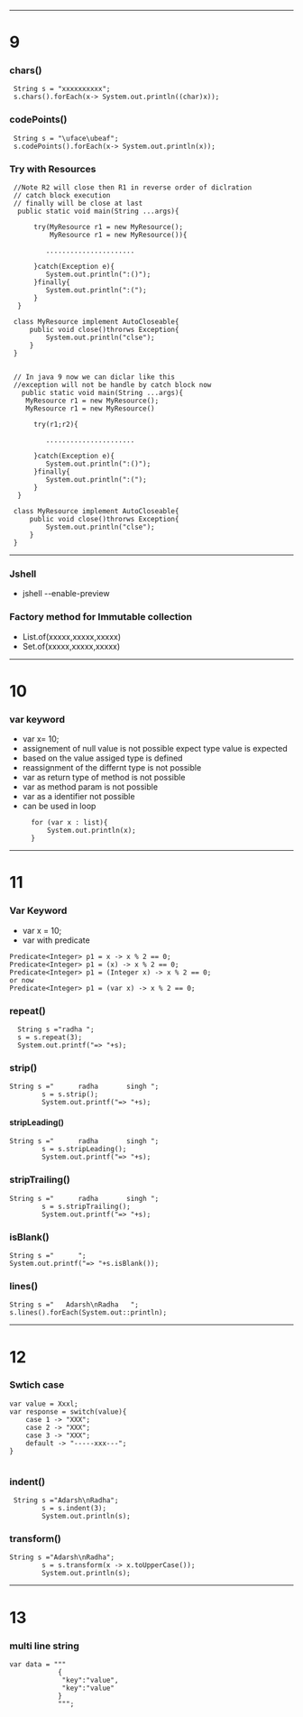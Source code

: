 
----
# 9 

### chars()
```
 String s = "xxxxxxxxxx";
 s.chars().forEach(x-> System.out.println((char)x));
```

### codePoints()
```
 String s = "\uface\ubeaf";
 s.codePoints().forEach(x-> System.out.println(x));
```

### Try with Resources 
```
 //Note R2 will close then R1 in reverse order of diclration 
 // catch block execution 
 // finally will be close at last 
  public static void main(String ...args){

      try(MyResource r1 = new MyResource();
          MyResource r1 = new MyResource()){
         
         ......................

      }catch(Exception e){
         System.out.println(":()");
      }finally{
         System.out.println(":(");
      }
  }
 
 class MyResource implement AutoCloseable{
 	 public void close()throrws Exception{
 	 	 System.out.println("clse");
 	 }
 }


 // In java 9 now we can diclar like this 
 //exception will not be handle by catch block now 
   public static void main(String ...args){
   	MyResource r1 = new MyResource();
    MyResource r1 = new MyResource()

      try(r1;r2){
         
         ......................

      }catch(Exception e){
         System.out.println(":()");
      }finally{
         System.out.println(":(");
      }
  }
 
 class MyResource implement AutoCloseable{
 	 public void close()throrws Exception{
 	 	 System.out.println("clse");
 	 }
 }

```

----

### Jshell 
*  jshell --enable-preview 

### Factory method for Immutable collection 
* List.of(xxxxx,xxxxx,xxxxx)
* Set.of(xxxxx,xxxxx,xxxxx)

---
# 10 

### var keyword 
* var x= 10;
* assignement of null value is not possible expect type value is expected 
* based on the value assiged type is defined 
* reassignment of the differnt type is not possible 
* var as return type of method is not possible 
* var as method param is not possible 
* var as a identifier not possible 
* can be used in loop 
  ```
    for (var x : list){
    	System.out.println(x);
    }
  ``` 



----
# 11

### Var Keyword 
* var x = 10;
* var with predicate 
```
Predicate<Integer> p1 = x -> x % 2 == 0;
Predicate<Integer> p1 = (x) -> x % 2 == 0;
Predicate<Integer> p1 = (Integer x) -> x % 2 == 0;
or now 
Predicate<Integer> p1 = (var x) -> x % 2 == 0;
```


### repeat()
```
  String s ="radha ";
  s = s.repeat(3);
  System.out.printf("=> "+s);

```

### strip()
```
String s ="      radha       singh ";
        s = s.strip();
        System.out.printf("=> "+s);
```

#### stripLeading()
```
String s ="      radha       singh ";
        s = s.stripLeading();
        System.out.printf("=> "+s);
```

### stripTrailing()
```
String s ="      radha       singh ";
        s = s.stripTrailing();
        System.out.printf("=> "+s);

```

### isBlank()
````
String s ="      ";
System.out.printf("=> "+s.isBlank());
````

### lines()
```
String s ="   Adarsh\nRadha   ";
s.lines().forEach(System.out::println);
```

---

# 12

### Swtich case
```
var value = Xxxl;
var response = switch(value){
	case 1 -> "XXX";
	case 2 -> "XXX";
	case 3 -> "XXX";
	default -> "-----xxx---";
}


```

### indent()
```
 String s ="Adarsh\nRadha";
        s = s.indent(3);
        System.out.println(s);
```


### transform()
```
String s ="Adarsh\nRadha";
        s = s.transform(x -> x.toUpperCase());
        System.out.println(s);
```

---

# 13

### multi line string 
```
var data = """
			{
             "key":"value",
			 "key":"value"
			}
			""";

```


